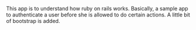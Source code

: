 This app is to understand how ruby on rails works. Basically, a sample app to authenticate a user before she is allowed to do certain actions. A little bit of bootstrap is added. 
